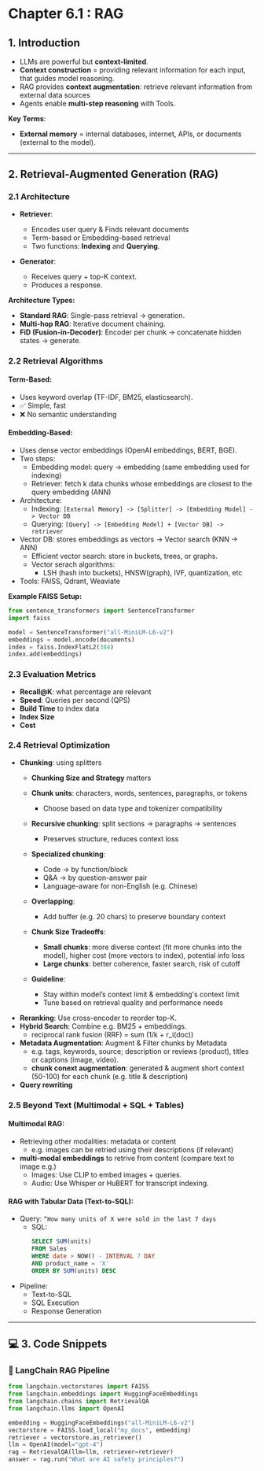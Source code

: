 # Chapter 6.1 : RAG

<!-- ---

## Overview 

1. Introduction: Context Needs and Patterns
2. RAG (Retrieval-Augmented Generation)
   - Architecture
   - Retrieval Algorithms
   - Retrieval Optimization
   - Beyond Text (Multimodal, Tabular)
   - Evaluation
   - Pitfalls & Best Practices
3. Agents
   - Overview
   - Tools
   - Planning & Control Flows
   - Failure Modes & Evaluation
   - Reflection & Iteration
   - Security
4. Memory in RAG & Agents
5. Summary & Review Questions
6. Code Snippets & Practical Examples

--- -->

## 1. Introduction

- LLMs are powerful but **context-limited**.
- **Context construction** = providing relevant information for each input, that guides model reasoning.
- RAG provides **context augmentation**: retrieve relevant information from external data sources
- Agents enable **multi-step reasoning** with Tools.

**Key Terms**:
- **External memory** = internal databases, internet, APIs, or documents (external to the model).

---

## 2. Retrieval-Augmented Generation (RAG)

### 2.1 Architecture

- **Retriever**:
  - Encodes user query & Finds relevant documents 
  - Term-based or Embedding-based retrieval
  - Two functions: **Indexing** and **Querying**.

- **Generator**:
  - Receives query + top-K context.
  - Produces a response.

**Architecture Types:**
- **Standard RAG**: Single-pass retrieval → generation.
- **Multi-hop RAG**: Iterative document chaining.
- **FiD (Fusion-in-Decoder)**: Encoder per chunk → concatenate hidden states → generate.

### 2.2 Retrieval Algorithms

#### Term-Based:
- Uses keyword overlap (TF-IDF, BM25, elasticsearch).
- ✅ Simple, fast
- ❌ No semantic understanding

#### Embedding-Based:
- Uses dense vector embeddings (OpenAI embeddings, BERT, BGE).
- Two steps: 
  - Embedding model: query -> embedding (same embedding used for indexing)
  - Retriever: fetch k data chunks whose embeddings are closest to the query embedding (ANN)
- Architecture: 
  - Indexing: `[External Memory] -> [Splitter] -> [Embedding Model] -> Vector DB`
  - Querying: `[Query] -> [Embedding Model] + [Vector DB] -> retriever`
- Vector DB: stores embeddings as vectors -> Vector search (KNN -> ANN)
  - Efficient vector search: store in buckets, trees, or graphs.
  - Vector serach algorithms: 
    - LSH (hash into buckets), HNSW(graph), IVF, quantization, etc
- Tools: FAISS, Qdrant, Weaviate

**Example FAISS Setup:**
```python
from sentence_transformers import SentenceTransformer
import faiss

model = SentenceTransformer("all-MiniLM-L6-v2")
embeddings = model.encode(documents)
index = faiss.IndexFlatL2(384)
index.add(embeddings)
```
### 2.3 Evaluation Metrics

- **Recall@K**: what percentage are relevant
- **Speed**: Queries per second (QPS)
- **Build Time** to index data
- **Index Size**
- **Cost**

<!-- - **Groundedness**: Are claims supported by retrieved content?
- **Factual Consistency**: Hallucination rate?
- **Latency**: Response time impact of retrieval. -->

### 2.4 Retrieval Optimization

- **Chunking**: using splitters 
  - **Chunking Size and Strategy** matters
  * **Chunk units**: characters, words, sentences, paragraphs, or tokens  
    * Choose based on data type and tokenizer compatibility

  * **Recursive chunking**: split sections → paragraphs → sentences  
    * Preserves structure, reduces context loss

  * **Specialized chunking**: 
    * Code → by function/block  
    * Q&A → by question-answer pair  
    * Language-aware for non-English (e.g. Chinese)

  * **Overlapping**:  
    * Add buffer (e.g. 20 chars) to preserve boundary context

  <!-- * **Token-based chunking**:  
    * Align with model tokenizer; reindex if switching models -->

  * **Chunk Size Tradeoffs**:  
    * **Small chunks**: more diverse context (fit more chunks into the model), higher cost (more vectors to index), potential info loss  
    * **Large chunks**: better coherence, faster search, risk of cutoff

  * **Guideline**:  
    * Stay within model’s context limit & embedding's context limit
    * Tune based on retrieval quality and performance needs


<!-- ```python
def chunk_text(text, size=500, overlap=100):
    return [text[i:i+size] for i in range(0, len(text), size - overlap)]
``` -->
- **Reranking**: Use cross-encoder to reorder top-K.
- **Hybrid Search**: Combine e.g. BM25 + embeddings.
  - reciprocal rank fusion (RRF) = sum (1/k + r_i(doc))
- **Metadata Augmentation**: Augment & Filter chunks by Metadata 
  - e.g. tags, keywords, source; description or reviews (product), titles or captions (image, video).
  - **chunk conext augmentation**: generated & augment short context (50-100) for each chunk (e.g. title & description)
- **Query rewriting**

### 2.5 Beyond Text (Multimodal + SQL + Tables)

#### Multimodal RAG:
- Retrieving other modalities: metadata or content 
  - e.g. images can be retried using their descriptions (if relevant)
- **multi-modal embeddings** to retrive from content (compare text to image e.g.)
  - Images: Use CLIP to embed images + queries.
  - Audio: Use Whisper or HuBERT for transcript indexing.

#### RAG with Tabular Data (Text-to-SQL):
- Query: `“How many units of X were sold in the last 7 days`
  - SQL: 
    ```sql
    SELECT SUM(units)
    FROM Sales
    WHERE date > NOW() - INTERVAL 7 DAY
    AND product_name = 'X'
    ORDER BY SUM(units) DESC
    ```
- Pipeline: 
  - Text-to-SQL
  - SQL Execution 
  - Response Generation 
---

## 💻 3. Code Snippets

### 🔹 LangChain RAG Pipeline

```python
from langchain.vectorstores import FAISS
from langchain.embeddings import HuggingFaceEmbeddings
from langchain.chains import RetrievalQA
from langchain.llms import OpenAI

embedding = HuggingFaceEmbeddings("all-MiniLM-L6-v2")
vectorstore = FAISS.load_local("my_docs", embedding)
retriever = vectorstore.as_retriever()
llm = OpenAI(model="gpt-4")
rag = RetrievalQA(llm=llm, retriever=retriever)
answer = rag.run("What are AI safety principles?")
```